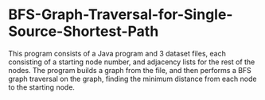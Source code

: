 # BFS-Graph-Traversal-for-Single-Source-Shortest-Path
This program consists of a Java program and 3 dataset files, each consisting of a starting node number, and adjacency lists for the rest of the nodes. The program builds a graph from the file, and then performs a BFS graph traversal on the graph, finding the minimum distance from each node to the starting node.
